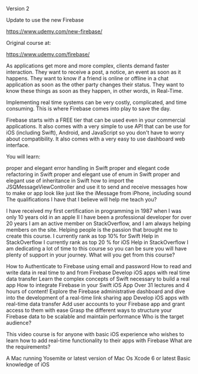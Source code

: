 Version 2

Update to use the new Firebase

https://www.udemy.com/new-firebase/

Original course at:

https://www.udemy.com/firebase/

As applications get more and more complex, clients demand faster interaction. They want to receive a post, a notice, an event as soon as it happens. They want to know if a friend is online or offline in a chat application as soon as the other party changes their status. They want to know these things as soon as they happen, in other words, in Real-Time.

Implementing real time systems can be very costly, complicated, and time consuming. This is where Firebase comes into play to save the day.

Firebase starts with a FREE tier that can be used even in your commercial applications. It also comes with a very simple to use API that can be use for iOS (including Swift), Android, and JavaScript so you don't have to worry about compatibility. It also comes with a very easy to use dashboard web interface.

You will learn:

proper and elegant error handling in Swift
proper and elegant code refactoring in Swift
proper and elegant use of enum in Swift
proper and elegant use of inheritance in Swift
how to import the JSQMessageViewController and use it to send and receive messages
how to make or app look like just like the iMessage from iPhone, including sound
The qualifications I have that I believe will help me teach you?

I have received my first certification in programming in 1987 when I was only 10 years old in an apple II
I have been a professional developer for over 20 years
I am an active member on StackOverflow, and I am always helping members on the site. Helping people is the passion that brought me to create this course.
I currently rank as top 10% for Swift Help in StackOverflow
I currently rank as top 20 % for iOS Help in StackOverflow
I am dedicating a lot of time to this course so you can be sure you will have plenty of support in your journey.
What will you get from this course?

How to Authenticate to Firebase using email and password
How to read and write data in real time to and from Firebase
Develop iOS apps with real time data transfer
Learn the complex concepts of Swift necessary to build a real app
How to integrate Firebase in your Swift iOS App
Over 31 lectures and 4 hours of content!
Explore the Firebase administrative dashboard and dive into the development of a real-time link sharing app
Develop iOS apps with real-time data transfer
Add user accounts to your Firebase app and grant access to them with ease
Grasp the different ways to structure your Firebase data to be scalable and maintain performance
Who is the target audience?

This video course is for anyone with basic iOS experience who wishes to learn how to add real-time functionality to their apps with Firebase
What are the requirements?

A Mac running Yosemite or latest version of Mac Os
Xcode 6 or latest
Basic knowledge of iOS
